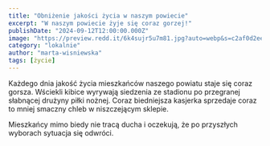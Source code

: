 ```yaml
---
title: "Obniżenie jakości życia w naszym powiecie"
excerpt: "W naszym powiecie żyje się coraz gorzej!"
publishDate: "2024-09-12T12:00:00.000Z"
image: "https://preview.redd.it/6k4sujr5u7m81.jpg?auto=webp&s=c2af0d2ee9f8dfa3cc3af90d24927f3f4bfdb16a"
category: "lokalnie"
author: "marta-wisniewska"
tags: [życie]
---
```

Każdego dnia jakość życia mieszkańców naszego powiatu staje się coraz gorsza. Wściekli kibice wyrywają siedzenia ze stadionu po przegranej słabnącej drużyny piłki nożnej. Coraz biedniejsza kasjerka sprzedaje coraz to mniej smaczny chleb w niszczejącym sklepie.

Mieszkańcy mimo biedy nie tracą ducha i oczekują, że po przyszłych wyborach sytuacja się odwróci.
